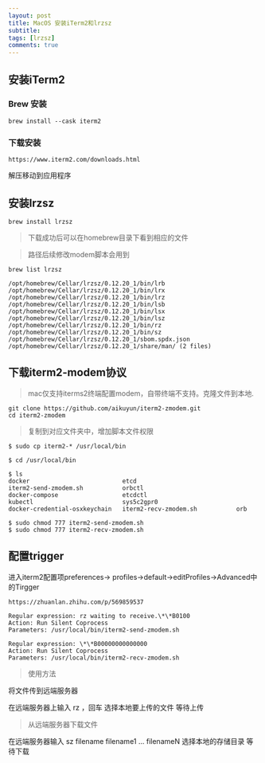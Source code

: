 ```yaml
---
layout: post
title: MacOS 安装iTerm2和lrzsz
subtitle: 
tags: [lrzsz]
comments: true
---  
```


## 安装iTerm2

### Brew 安装

```shell
brew install --cask iterm2
```


### 下载安装

```shell
https://www.iterm2.com/downloads.html
```

解压移动到应用程序


## 安装lrzsz

```shell
brew install lrzsz
```

> 下载成功后可以在homebrew目录下看到相应的文件

> 路径后续修改modem脚本会用到


```shell
brew list lrzsz

/opt/homebrew/Cellar/lrzsz/0.12.20_1/bin/lrb
/opt/homebrew/Cellar/lrzsz/0.12.20_1/bin/lrx
/opt/homebrew/Cellar/lrzsz/0.12.20_1/bin/lrz
/opt/homebrew/Cellar/lrzsz/0.12.20_1/bin/lsb
/opt/homebrew/Cellar/lrzsz/0.12.20_1/bin/lsx
/opt/homebrew/Cellar/lrzsz/0.12.20_1/bin/lsz
/opt/homebrew/Cellar/lrzsz/0.12.20_1/bin/rz
/opt/homebrew/Cellar/lrzsz/0.12.20_1/bin/sz
/opt/homebrew/Cellar/lrzsz/0.12.20_1/sbom.spdx.json
/opt/homebrew/Cellar/lrzsz/0.12.20_1/share/man/ (2 files)

```

## 下载iterm2-modem协议

> mac仅支持iterms2终端配置modem，自带终端不支持。克隆文件到本地.

```shell
git clone https://github.com/aikuyun/iterm2-zmodem.git
cd iterm2-zmodem
```


> 复制到对应文件夹中，增加脚本文件权限

```shell
$ sudo cp iterm2-* /usr/local/bin

$ cd /usr/local/bin

$ ls
docker                          etcd                            iterm2-send-zmodem.sh           orbctl
docker-compose                  etcdctl                         kubectl                         sys5c2gpr0
docker-credential-osxkeychain   iterm2-recv-zmodem.sh           orb

$ sudo chmod 777 iterm2-send-zmodem.sh
$ sudo chmod 777 iterm2-recv-zmodem.sh 

```

## 配置trigger

进入iterm2配置项preferences-> profiles->default->editProfiles->Advanced中的Tirgger

```shell
https://zhuanlan.zhihu.com/p/569859537
```

```shell
Regular expression: rz waiting to receive.\*\*B0100
Action: Run Silent Coprocess
Parameters: /usr/local/bin/iterm2-send-zmodem.sh
 
Regular expression: \*\*B00000000000000
Action: Run Silent Coprocess
Parameters: /usr/local/bin/iterm2-recv-zmodem.sh
```


> 使用方法

将文件传到远端服务器

在远端服务器上输入 rz ，回车
选择本地要上传的文件
等待上传

> 从远端服务器下载文件

在远端服务器输入 sz filename filename1 ... filenameN
选择本地的存储目录
等待下载